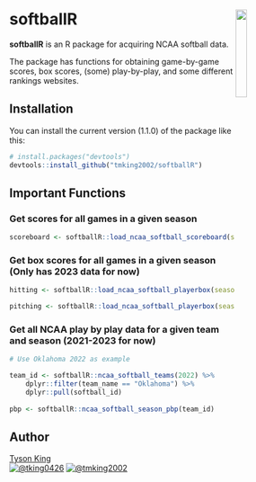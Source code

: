 # softballR <a href='https://github.com/tmking2002/softballR/'><img src="https://raw.githubusercontent.com/tmking2002/softballR/main/logo.png" align="right"  width="20%" min-width="100px"/></a>
<b>softballR</b> is an R package for acquiring NCAA softball data.

The package has functions for obtaining game-by-game scores, box scores, (some) play-by-play, and some different rankings websites. 

## Installation

You can install the current version (1.1.0) of the package like this:
      
``` r
# install.packages("devtools")
devtools::install_github("tmking2002/softballR")
```

## Important Functions 

### Get scores for all games in a given season

``` r
scoreboard <- softballR::load_ncaa_softball_scoreboard(season = 2023)
```

### Get box scores for all games in a given season (Only has 2023 data for now)

``` r
hitting <- softballR::load_ncaa_softball_playerbox(season = 2023, category = "Hitting")

pitching <- softballR::load_ncaa_softball_playerbox(season = 2023, category = "Pitching")
```

### Get all NCAA play by play data for a given team and season (2021-2023 for now)

``` r
# Use Oklahoma 2022 as example

team_id <- softballR::ncaa_softball_teams(2022) %>%
    dplyr::filter(team_name == "Oklahoma") %>%
    dplyr::pull(softball_id)
    
pbp <- softballR::ncaa_softball_season_pbp(team_id)
```


## **Author**

[Tyson King](https://twitter.com/tking0426)  
<a href="https://twitter.com/tking0426" target="blank"><img src="https://img.shields.io/twitter/follow/tking0426?color=blue&label=%40tking0426&logo=twitter&style=for-the-badge" alt="@tking0426" /></a>
<a href="https://github.com/tmking2002" target="blank"><img src="https://img.shields.io/github/followers/tmking2002?color=eee&logo=Github&style=for-the-badge" alt="@tmking2002" /></a>

